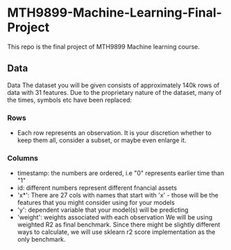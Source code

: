 # MTH9899-Machine-Learning-Final-Project

This repo is the final project of MTH9899 Machine learning course. 

## Data
Data The dataset you will be given consists of approximately 140k rows of data with 31
features. Due to the proprietary nature of the dataset, many of the times, symbols etc
have been replaced:

### Rows
* Each row represents an observation. It is your discretion whether to keep them all, consider a subset, or maybe even enlarge it.

### Columns
* timestamp: the numbers are ordered, i.e "0" represents earlier time than "1"
* id: different numbers represent different fnancial assets
* 'x*': There are 27 cols with names that start with 'x' - those will be the features that you might consider using for your models
* 'y': dependent variable that your model(s) will be predicting
* 'weight': weights associated with each observation
We will be using weighted R2 as final benchmark. Since there might be slightly different
ways to calculate, we will use sklearn r2 score implementation as the only benchmark.
